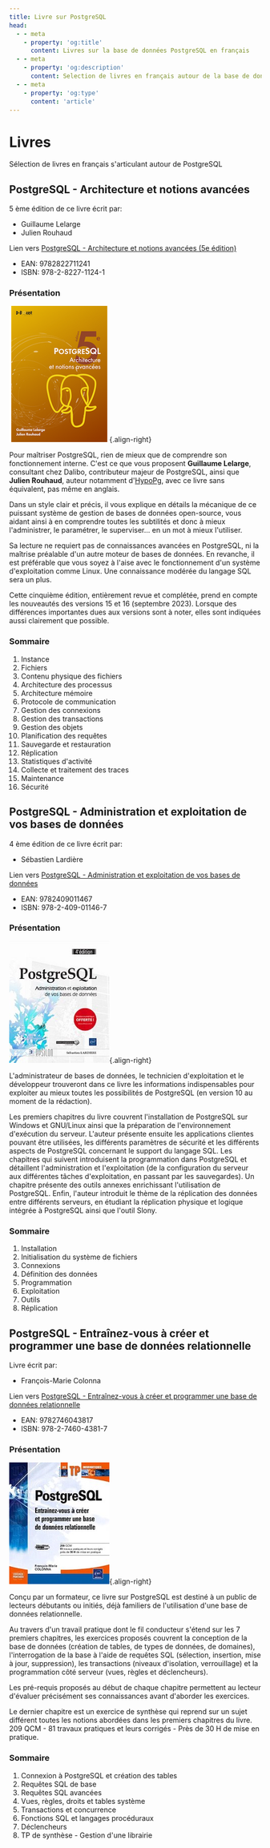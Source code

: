 ```yaml
---
title: Livre sur PostgreSQL
head:
  - - meta
    - property: 'og:title'
      content: Livres sur la base de données PostgreSQL en français
  - - meta      
    - property: 'og:description'
      content: Selection de livres en français autour de la base de données PostgreSQL
  - - meta      
    - property: 'og:type'
      content: 'article'
---
```

# Livres

Sélection de livres en français s'articulant autour de PostgreSQL

## PostgreSQL - Architecture et notions avancées

5 ème édition de ce livre écrit par:

- Guillaume Lelarge
- Julien Rouhaud

Lien vers [PostgreSQL - Architecture et notions avancées 
(5e édition)](https://www.d-booker.fr/bases-de-donnees/805-postgresql-architecture-et-notions-avancees-5ed.html)

- EAN: 9782822711241
- ISBN: 978-2-8227-1124-1

### Présentation

![image](/postgresql-architecture-et-notions-avancees-5ed.png){.align-right}

Pour maîtriser PostgreSQL, rien de mieux que de comprendre son
fonctionnement interne. C'est ce que vous proposent **Guillaume
Lelarge**, consultant chez Dalibo, contributeur majeur de PostgreSQL,
ainsi que **Julien Rouhaud**, auteur notamment
d'[HypoPg](https://hypopg.readthedocs.io), avec ce livre sans
équivalent, pas même en anglais.

Dans un style clair et précis, il vous explique en détails la mécanique
de ce puissant système de gestion de bases de données open-source, vous
aidant ainsi à en comprendre toutes les subtilités et donc à mieux
l'administrer, le paramétrer, le superviser... en un mot à mieux
l'utiliser.

Sa lecture ne requiert pas de connaissances avancées en PostgreSQL, ni
la maîtrise préalable d'un autre moteur de bases de données. En
revanche, il est préférable que vous soyez à l'aise avec le
fonctionnement d'un système d'exploitation comme Linux. Une
connaissance modérée du langage SQL sera un plus.

Cette cinquième édition, entièrement revue et complétée, prend en compte
les nouveautés des versions 15 et 16 (septembre 2023). Lorsque des
différences importantes dues aux versions sont à noter, elles sont
indiquées aussi clairement que possible.

### Sommaire

1.  Instance
2.  Fichiers
3.  Contenu physique des fichiers
4.  Architecture des processus
5.  Architecture mémoire
6.  Protocole de communication
7.  Gestion des connexions
8.  Gestion des transactions
9.  Gestion des objets
10. Planification des requêtes
11. Sauvegarde et restauration
12. Réplication
13. Statistiques d'activité
14. Collecte et traitement des traces
15. Maintenance
16. Sécurité

## PostgreSQL - Administration et exploitation de vos bases de données

4 ème édition de ce livre écrit par:

- Sébastien Lardière

Lien vers [PostgreSQL - Administration et exploitation de vos bases de données](https://www.eyrolles.com/Informatique/Livre/postgresql-9782409011467/)

- EAN: 9782409011467
- ISBN: 978-2-409-01146-7

### Présentation

![image](/administration-exploit-bases-de-donnes.jpg){.align-right}

L'administrateur de bases de données, le technicien d'exploitation et
le développeur trouveront dans ce livre les informations indispensables
pour exploiter au mieux toutes les possibilités de PostgreSQL (en
version 10 au moment de la rédaction).

Les premiers chapitres du livre couvrent l'installation de PostgreSQL
sur Windows et GNU/Linux ainsi que la préparation de l'environnement
d'exécution du serveur. L'auteur présente ensuite les applications
clientes pouvant être utilisées, les différents paramètres de sécurité
et les différents aspects de PostgreSQL concernant le support du langage
SQL. Les chapitres qui suivent introduisent la programmation dans
PostgreSQL et détaillent l\'administration et l\'exploitation (de la
configuration du serveur aux différentes tâches d\'exploitation, en
passant par les sauvegardes). Un chapitre présente des outils annexes
enrichissant l\'utilisation de PostgreSQL. Enfin, l\'auteur introduit le
thème de la réplication des données entre différents serveurs, en
étudiant la réplication physique et logique intégrée à PostgreSQL ainsi
que l\'outil Slony.

### Sommaire

1.  Installation
2.  Initialisation du système de fichiers
3.  Connexions
4.  Définition des données
5.  Programmation
6.  Exploitation
7.  Outils
8.  Réplication

## PostgreSQL - Entraînez-vous à créer et programmer une base de données relationnelle

Livre écrit par:

- François-Marie Colonna

Lien vers [PostgreSQL - Entraînez-vous à créer et programmer une base de données relationnelle](https://www.eyrolles.com/Informatique/Livre/postgresql-entrainez-vous-a-creer-et-programmer-une-base-de-donnees-relationnelle-9782746043817/)

- EAN: 9782746043817
- ISBN: 978-2-7460-4381-7

### Présentation

![image](/creer-programmer-base-de-donnes-relationnelle.jpg){.align-right}

Conçu par un formateur, ce livre sur PostgreSQL est destiné à un public
de lecteurs débutants ou initiés, déjà familiers de l\'utilisation
d\'une base de données relationnelle.

Au travers d\'un travail pratique dont le fil conducteur s\'étend sur
les 7 premiers chapitres, les exercices proposés couvrent la conception
de la base de données (création de tables, de types de données, de
domaines), l\'interrogation de la base à l\'aide de requêtes SQL
(sélection, insertion, mise à jour, suppression), les transactions
(niveaux d\'isolation, verrouillage) et la programmation côté serveur
(vues, règles et déclencheurs).

Les pré-requis proposés au début de chaque chapitre permettent au
lecteur d\'évaluer précisément ses connaissances avant d\'aborder les
exercices.

Le dernier chapitre est un exercice de synthèse qui reprend sur un sujet
différent toutes les notions abordées dans les premiers chapitres du
livre. 209 QCM - 81 travaux pratiques et leurs corrigés - Près de 30 H
de mise en pratique.

### Sommaire

1.  Connexion à PostgreSQL et création des tables
2.  Requêtes SQL de base
3.  Requêtes SQL avancées
4.  Vues, règles, droits et tables système
5.  Transactions et concurrence
6.  Fonctions SQL et langages procéduraux
7.  Déclencheurs
8.  TP de synthèse - Gestion d\'une librairie

